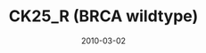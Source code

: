 ---
title: CK25_R (BRCA wildtype)
image: https://www.cycif.org/assets/img/gray-2023/CK25_R.jpg
date: 2010-03-02
minerva_link: https://s3.amazonaws.com/www.cycif.org/110-Komen_BRCA/CK25_R/index.html
info_link: null
show_page_link: false
tags:
    - Gray
    - BRCA

---